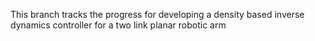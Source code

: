 This branch tracks the progress for developing a density based inverse dynamics controller for a two link planar robotic arm
